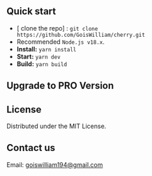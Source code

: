 ## Quick start

- [ clone the repo] : `git clone https://github.com/GoisWilliam/cherry.git`
- Recommended `Node.js v18.x`.
- **Install:** `yarn install`
- **Start:** `yarn dev`
- **Build:** `yarn build`

## Upgrade to PRO Version

## License

Distributed under the MIT License.

## Contact us

Email: goiswilliam194@gmail.com
